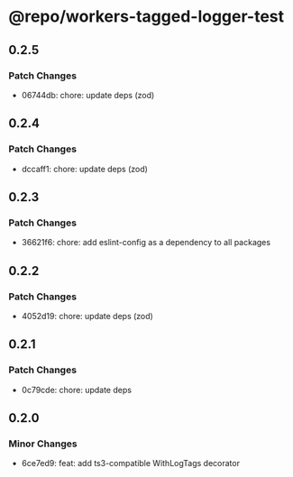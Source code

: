 # @repo/workers-tagged-logger-test

## 0.2.5

### Patch Changes

- 06744db: chore: update deps (zod)

## 0.2.4

### Patch Changes

- dccaff1: chore: update deps (zod)

## 0.2.3

### Patch Changes

- 36621f6: chore: add eslint-config as a dependency to all packages

## 0.2.2

### Patch Changes

- 4052d19: chore: update deps (zod)

## 0.2.1

### Patch Changes

- 0c79cde: chore: update deps

## 0.2.0

### Minor Changes

- 6ce7ed9: feat: add ts3-compatible WithLogTags decorator
